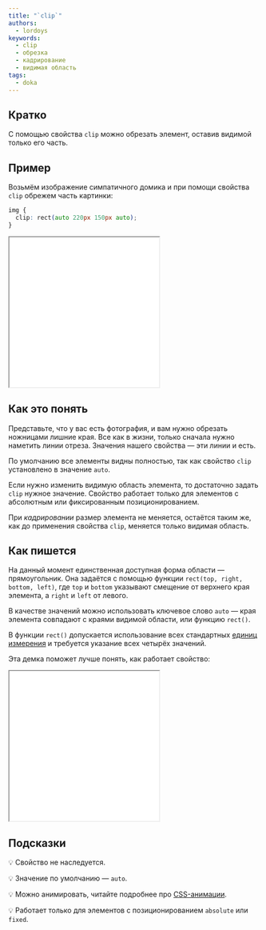 ```yaml
---
title: "`clip`"
authors:
  - lordoys
keywords:
  - clip
  - обрезка
  - кадрирование
  - видимая область
tags:
  - doka
---
```


## Кратко

С помощью свойства `clip` можно обрезать элемент, оставив видимой только его часть.

## Пример

Возьмём изображение симпатичного домика и при помощи свойства `clip` обрежем часть картинки:

```css
img {
  clip: rect(auto 220px 150px auto);
}
```

<iframe title="Картинки" src="demos/basic/" height="300"></iframe>

## Как это понять

Представьте, что у вас есть фотография, и вам нужно обрезать ножницами лишние края. Все как в жизни, только сначала нужно наметить линии отреза. Значения нашего свойства — эти линии и есть.

По умолчанию все элементы видны полностью, так как свойство `clip` установлено в значение `auto`.

Если нужно изменить видимую область элемента, то достаточно задать `clip` нужное значение. Свойство работает только для элементов с абсолютным или фиксированным позиционированием.

При _кадрировании_ размер элемента не меняется, остаётся таким же, как до применения свойства `clip`, меняется только видимая область.

## Как пишется

На данный момент единственная доступная форма области — прямоугольник. Она задаётся с помощью функции `rect(top, right, bottom, left)`, где `top` и `bottom` указывают смещение от верхнего края элемента, а `right` и `left` от левого.

В качестве значений можно использовать ключевое слово `auto` — края элемента совпадают с краями видимой области, или функцию `rect()`.

В функции `rect()` допускается использование всех стандартных [единиц измерения](/css/numeric-types) и требуется указание всех четырёх значений.

Эта демка поможет лучше понять, как работает свойство:

<iframe title="Картинка" src="demos/interactive/" height="300"></iframe>

## Подсказки

💡 Свойство не наследуется.

💡 Значение по умолчанию — `auto`.

💡 Можно анимировать, читайте подробнее про [CSS-анимации](/css/animation).

💡 Работает только для элементов с позиционированием `absolute` или `fixed`.
